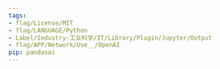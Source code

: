 ```yaml
---
tags:
- flag/License/MIT
- flag/LANGUAGE/Python
- Label/Industry-工业科学/IT/Library/Plugin/Jupyter/Output
- flag/APP/Network/Use__/OpenAI
pip: pandasai
---
```

